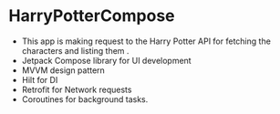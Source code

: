 # HarryPotterCompose 
 - This app is making request to the Harry Potter API for fetching the characters and listing them .
 - Jetpack Compose library for UI development 
 - MVVM design pattern 
 - Hilt for DI 
 - Retrofit for Network requests 
 - Coroutines for background tasks. 
